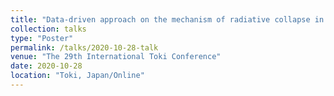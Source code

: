 ```yaml
---
title: "Data-driven approach on the mechanism of radiative collapse in Large Helical Device"
collection: talks
type: "Poster"
permalink: /talks/2020-10-28-talk
venue: "The 29th International Toki Conference"
date: 2020-10-28
location: "Toki, Japan/Online"
---
```

